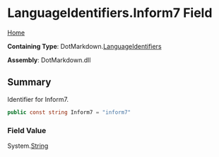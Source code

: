 # LanguageIdentifiers\.Inform7 Field

[Home](../../../README.md)

**Containing Type**: DotMarkdown\.[LanguageIdentifiers](../README.md)

**Assembly**: DotMarkdown\.dll

## Summary

Identifier for Inform7\.

```csharp
public const string Inform7 = "inform7"
```

### Field Value

System\.[String](https://docs.microsoft.com/en-us/dotnet/api/system.string)

